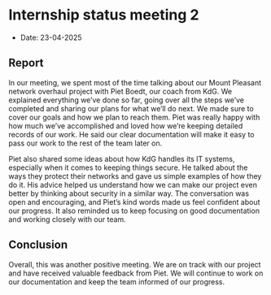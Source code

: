 # Internship status meeting 2

- Date: 23-04-2025

## Report

In our meeting, we spent most of the time talking about our Mount Pleasant network overhaul project with Piet Boedt, our coach from KdG. We explained everything we’ve done so far, going over all the steps we’ve completed and sharing our plans for what we’ll do next. We made sure to cover our goals and how we plan to reach them. Piet was really happy with how much we’ve accomplished and loved how we’re keeping detailed records of our work. He said our clear documentation will make it easy to pass our work to the rest of the team later on.

Piet also shared some ideas about how KdG handles its IT systems, especially when it comes to keeping things secure. He talked about the ways they protect their networks and gave us simple examples of how they do it. His advice helped us understand how we can make our project even better by thinking about security in a similar way. The conversation was open and encouraging, and Piet’s kind words made us feel confident about our progress. It also reminded us to keep focusing on good documentation and working closely with our team.

## Conclusion

Overall, this was another positive meeting. We are on track with our project and have received valuable feedback from Piet. We will continue to work on our documentation and keep the team informed of our progress.